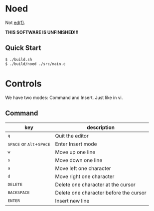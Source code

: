 # Noed

Not [ed(1)](https://linux.die.net/man/1/ed).

**THIS SOFTWARE IS UNFINISHED!!!**

## Quick Start

```console
$ ./build.sh
$ ./build/noed ./src/main.c
```

# Controls

We have two modes: Command and Insert. Just like in vi.

## Command

| key                                                 | description                            |
|-----------------------------------------------------|----------------------------------------|
| <kbd>q</kbd>                                        | Quit the editor                        |
| <kbd>SPACE</kbd> or <kbd>Alt</kbd>+<kbd>SPACE</kbd> | Enter Insert mode                      |
| <kbd>w</kbd>                                        | Move up one line                       |
| <kbd>s</kbd>                                        | Move down one line                     |
| <kbd>a</kbd>                                        | Move left one character                |
| <kbd>d</kbd>                                        | Move right one character               |
| <kbd>DELETE</kbd>                                   | Delete one character at the cursor     |
| <kbd>BACKSPACE</kbd>                                | Delete one character before the cursor |
| <kbd>ENTER</kbd>                                    | Insert new line                        |
